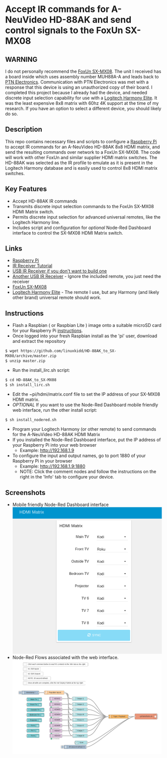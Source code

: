 # Accept IR commands for A-NeuVideo HD-88AK and send control signals to the FoxUn SX-MX08

## WARNING ##
I do not personally recommend the [FoxUn SX-MX08](http://foxun.com/product_detail_836.html).  The unit I received has a board inside which uses assembly number MUH88A-A and leads back to [PTN Electronics](http://ptnelectronics.com/product/showproduct.php?lang=en&id=34).  Communication with PTN Electronics was met with a response that this device is using an unauthorized copy of their board.  I completed this project because I already had the device, and needed discrete input selection capability for use with a [Logitech Harmony Elite](http://amzn.to/2k5I8Wp).  It was the least expensive 8x8 matrix with 60hz 4K support at the time of my research.  If you have an option to select a different device, you should likely do so.

## Description ##
This repo contains necessary files and scripts to configure a [Raspberry Pi](http://amzn.to/2kvagTB) to accept IR commands for an A-NeuVideo HD-88AK 8x8 HDMI matrix, and send the resulting commands over network to a FoxUn SX-MX08.  The code will work with other FoxUn and similar supplier HDMI matrix switches.  The HD-88AK was selected as the IR profile to emulate as it is present in the Logitech Harmony database and is easily used to control 8x8 HDMI matrix switches.

## Key Features ##
- Accept HD-88AK IR commands
- Transmits discrete input selection commands to the FoxUn SX-MX08 HDMI Matrix switch.
- Permits discrete input selection for advanced universal remotes, like the Logitech Harmony line.
- Includes script and configuration for *optional* Node-Red Dashboard interface to control the SX-MX08 HDMI Matrix switch.

## Links ##
- [Raspberry Pi](http://amzn.to/2kvagTB)
- [IR Receiver Tutorial](https://learn.adafruit.com/using-an-ir-remote-with-a-raspberry-pi-media-center/overview)
- [USB IR Receiver if you don't want to build one](http://amzn.to/2jgSM8y)
- [Another USB IR Receiver](http://amzn.to/2k5SANH) - Ignore the included remote, you just need the receiver
- [FoxUn SX-MX08](http://foxun.com/product_detail_836.html)
- [Logitech Harmony Elite](http://amzn.to/2k5I8Wp) - The remote I use, but any Harmony (and likely other brand) universal remote should work.


## Instructions ##
- Flash a Raspbian ( or Raspbian Lite ) image onto a suitable microSD card for your Raspberry Pi [instructions](https://www.raspberrypi.org/documentation/installation/installing-images/).
- Once logged into your fresh Raspbian install as the 'pi' user, download and extract the repository
```
$ wget https://github.com/linuxkidd/HD-88AK_to_SX-MX08/archive/master.zip
$ unzip master.zip
```
- Run the install_lirc.sh script:
```
$ cd HD-88AK_to_SX-MX08
$ sh install_lirc.sh
```
- Edit the ~pi/hdmi/matrix.conf file to set the IP address of your SX-MX08 HDMI matrix.
- *OPTIONAL* If you want to use the Node-Red Dashboard mobile friendly web interface, run the other install script:
```
$ sh install_nodered.sh
```
- Program your Logitech Harmony (or other remote) to send commands for the A-NeuVideo HD-88AK HDMI Matrix
- If you installed the Node-Red Dashboard interface, put the IP address of your Raspberry Pi into your web browser
  - Example: http://192.168.1.9
- To configure the input and output names, go to port 1880 of your Raspberry Pi in your browser
  - Example: http://192.168.1.9:1880
  - NOTE: Click the comment nodes and follow the instructions on the right in the 'Info' tab to configure your device.

## Screenshots ##
- Mobile friendly Node-Red Dashboard interface
![Node-Red Dashboard interface](https://raw.githubusercontent.com/linuxkidd/HD-88AK_to_SX-MX08/master/images/Node-Red-Dashboard.png)
- Node-Red Flows associated with the web interface.
![Node-Red Flows](https://raw.githubusercontent.com/linuxkidd/HD-88AK_to_SX-MX08/master/images/Node-Red-Flows.png)

